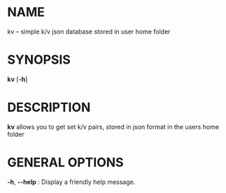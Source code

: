 # NAME

kv – simple k/v json database stored in user home folder

# SYNOPSIS

**kv** [**-h**]

# DESCRIPTION

**kv** allows you to get set k/v pairs, stored in json
format in the users home folder

# GENERAL OPTIONS

**-h**, **--help**
:   Display a friendly help message.
